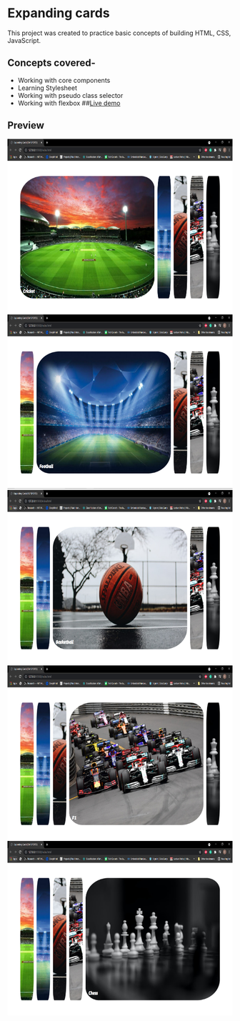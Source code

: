 # Expanding cards
This project was created to practice basic concepts of building HTML, CSS, JavaScript.
## Concepts covered-
* Working with core components
* Learning Stylesheet
* Working with pseudo class selector
* Working with flexbox
##<a href='https://ipriyankrajai.github.io/Expandingcards/'>Live demo</a>

## Preview

<p>
<img height="390" src="screenshot/ss1.PNG" >

<img height="390" src="screenshot/ss2.PNG" >

<img height="390" src="screenshot/ss3.PNG" >

<img height="390" src="screenshot/ss4.PNG" >

<img height="390" src="screenshot/ss5.PNG" >

</p>


